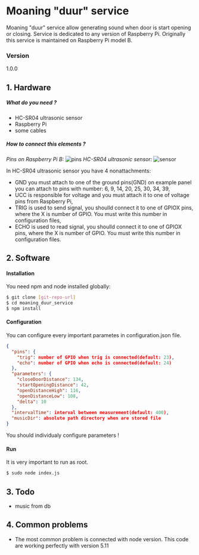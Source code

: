 # Moaning "duur" service

Moaning "duur" service allow generating sound when door is start opening or closing. Service is dedicated to any version of Raspberry Pi. Originally this service is maintained on Raspberry Pi model B. 
### Version
1.0.0

## 1. Hardware
##### What do you need ?
- HC-SR04 ultrasonic sensor
- Raspberry Pi
- some cables
##### How to connect this elements ?
_Pins on Raspberry Pi B:_
![pins]
_HC-SR04 ultrasonic sensor:_
![sensor]

In HC-SR04 ultrasonic sensor you have 4 nonattachments:
* GND you must attach to one of the ground pins(GND) on example panel you can attach to pins with number: 6, 9, 14, 20, 25, 30, 34, 39,
* UCC is responsible for voltage and you must attach it to one of voltage pins from Raspberry Pi,
* TRIG is used to send signal, you shoulld connect it to one of GPIOX pins, where the X is number of GPIO. You must write this number in configuration files,
* ECHO is used to read signal, you shoulld connect it to one of GPIOX pins, where the X is number of GPIO. You must write this number in configuration files.

## 2. Software
#### Installation
You need npm and node installed globally:
```sh
$ git clone [git-repo-url]
$ cd moaning_duur_service
$ npm install
```
#### Configuration
You can configure every important parametes in configuration.json file.
```json
{
  "pins": {
    "trig": number of GPIO when trig is connected(default: 23),
    "echo": number of GPIO when echo is connected(default: 24)
  },
  "parameters": {
    "closeDoorDistance": 134,
    "startOpeningDistance": 42,
    "openDistanceHigh": 116,
    "openDistanceLow": 108,
    "delta": 10
  },
  "intervalTime": interval between measurement(default: 400),
  "musicDir": absolute path directory when are stored file
}
```
You should individualy configure parameters ! 
#### Run
It is very important to run as root.
```sh
$ sudo node index.js
```
## 3. Todo
- music from db

## 4.  Common problems
- The most common problem is connected with node version. This code are working perfectly with version 5.11 


[sensor]: https://www.element14.com/community/servlet/JiveServlet/showImage/38-22771-262582/HCSR04.jpg

[pins]: http://www.raspberrypi-spy.co.uk/wp-content/uploads/2012/06/Raspberry-Pi-GPIO-Layout-Model-B-Plus-rotated-2700x900.png






